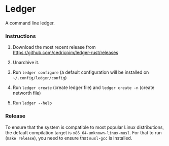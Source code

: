 # Ledger

A command line ledger.

### Instructions

1) Download the most recent release from https://github.com/cedricpim/ledger-rust/releases

2) Unarchive it.

4) Run `ledger configure` (a default configuration will be installed on `~/.config/ledger/config`)

5) Run `ledger create` (create ledger file) and `ledger create -n` (create networth file)

6) Run `ledger --help`

### Release

To ensure that the system is compatible to most popular Linux distributions, the
default compilation target is `x86_64-unknown-linux-musl`. For that to run
(`make release`), you need to ensure that `musl-gcc` is installed.
